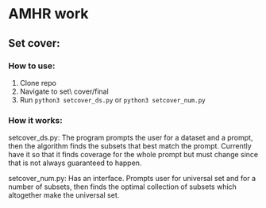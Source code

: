 # AMHR work

## Set cover:

### How to use:
1. Clone repo
2. Navigate to set\ cover/final
3. Run `python3 setcover_ds.py` or `python3 setcover_num.py`

### How it works:

setcover_ds.py:
The program prompts the user for a dataset and a prompt, then the algorithm finds the subsets that best match the prompt. Currently have it so that it finds coverage for the whole prompt but must change since that is not always guaranteed to happen. 

setcover_num.py:
Has an interface. Prompts user for universal set and for a number of subsets, then finds the optimal collection of subsets which altogether make the universal set.
